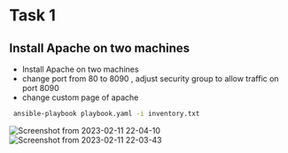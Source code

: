 # Task 1

##  Install Apache on two machines
- Install Apache on two machines
- change port from 80 to 8090 , adjust security group to allow traffic on port 8090
- change custom page of apache

```bash
 ansible-playbook playbook.yaml -i inventory.txt
```

![Screenshot from 2023-02-11 22-04-10](https://user-images.githubusercontent.com/63955669/218326675-c9994825-c72c-4fa0-b45f-2f89fbe91b91.png)
![Screenshot from 2023-02-11 22-03-43](https://user-images.githubusercontent.com/63955669/218326676-2a6101f9-e66f-4798-b26d-c0e096c3ba48.png)
